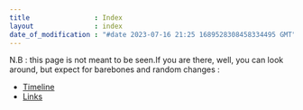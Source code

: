```yaml
---
title                : Index
layout               : index
date_of_modification : "#date 2023-07-16 21:25 1689528308458334495 GMT"
---
```



N.B : this page is not meant to be seen.If you are there, well, you can look around, but expect for barebones and random changes :

- [Timeline](https://jeremyvlegros.github.io/website/tag/post.html)
- [Links](https://jeremyvlegros.github.io/website/links)



